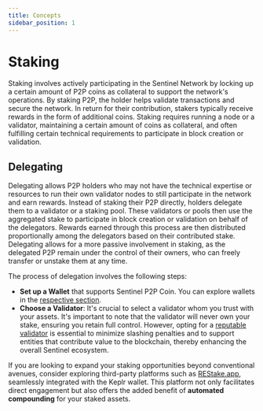 ```yaml
---
title: Concepts
sidebar_position: 1
---
```


# Staking

Staking involves actively participating in the Sentinel Network by locking up a certain amount of P2P coins as collateral to support the network's operations. By staking P2P, the holder helps validate transactions and secure the network. In return for their contribution, stakers typically receive rewards in the form of additional coins. Staking requires running a node or a validator, maintaining a certain amount of coins as collateral, and often fulfilling certain technical requirements to participate in block creation or validation.

## Delegating

Delegating allows P2P holders who may not have the technical expertise or resources to run their own validator nodes to still participate in the network and earn rewards. Instead of staking their P2P directly, holders delegate them to a validator or a staking pool. These validators or pools then use the aggregated stake to participate in block creation or validation on behalf of the delegators. Rewards earned through this process are then distributed proportionally among the delegators based on their contributed stake. Delegating allows for a more passive involvement in staking, as the delegated P2P remain under the control of their owners, who can freely transfer or unstake them at any time.

The process of delegation involves the following steps:

- **Set up a Wallet** that supports Sentinel P2P Coin. You can explore wallets in the [respective section](/getting-started/wallets).
- **Choose a Validator**: It's crucial to select a validator whom you trust with your assets. It's important to note that the validator will never own your stake, ensuring you retain full control. However, opting for a [reputable validator](/p2p-coin/staking/choose-validator) is essential to minimize slashing penalties and to support entities that contribute value to the blockchain, thereby enhancing the overall Sentinel ecosystem.

If you are looking to expand your staking opportunities beyond conventional avenues, consider exploring third-party platforms such as [REStake.app](https://restake.app/sentinel), seamlessly integrated with the Keplr wallet. This platform not only facilitates direct engagement but also offers the added benefit of **automated compounding** for your staked assets.